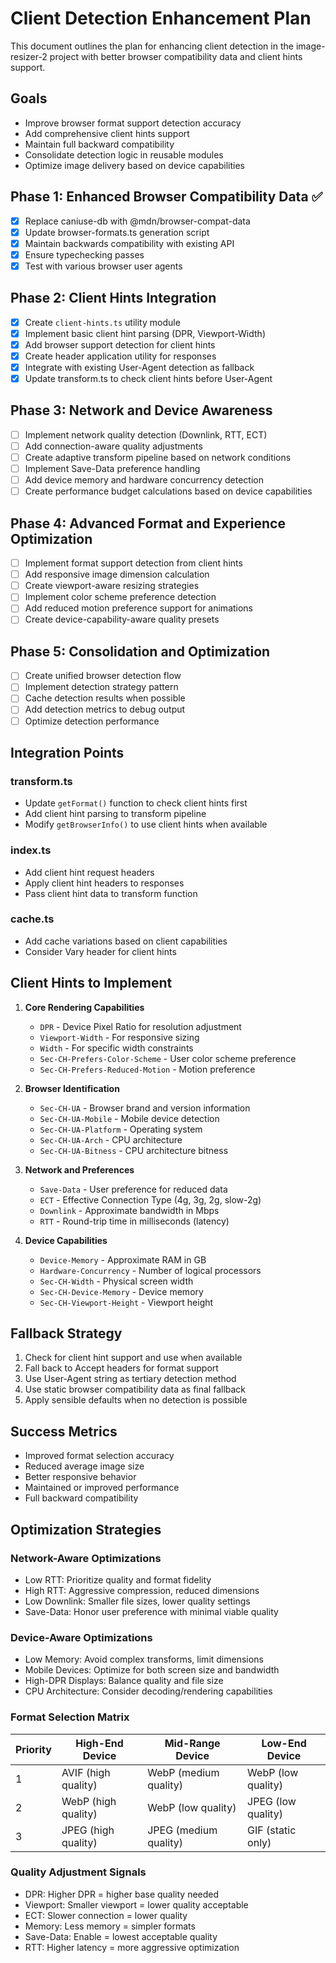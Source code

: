 # Client Detection Enhancement Plan

This document outlines the plan for enhancing client detection in the image-resizer-2 project with better browser compatibility data and client hints support.

## Goals

- Improve browser format support detection accuracy
- Add comprehensive client hints support
- Maintain full backward compatibility
- Consolidate detection logic in reusable modules
- Optimize image delivery based on device capabilities

## Phase 1: Enhanced Browser Compatibility Data ✅

- [x] Replace caniuse-db with @mdn/browser-compat-data 
- [x] Update browser-formats.ts generation script
- [x] Maintain backwards compatibility with existing API
- [x] Ensure typechecking passes
- [x] Test with various browser user agents

## Phase 2: Client Hints Integration

- [x] Create `client-hints.ts` utility module
- [x] Implement basic client hint parsing (DPR, Viewport-Width)
- [x] Add browser support detection for client hints
- [x] Create header application utility for responses
- [x] Integrate with existing User-Agent detection as fallback
- [x] Update transform.ts to check client hints before User-Agent

## Phase 3: Network and Device Awareness

- [ ] Implement network quality detection (Downlink, RTT, ECT)
- [ ] Add connection-aware quality adjustments
- [ ] Create adaptive transform pipeline based on network conditions
- [ ] Implement Save-Data preference handling
- [ ] Add device memory and hardware concurrency detection
- [ ] Create performance budget calculations based on device capabilities

## Phase 4: Advanced Format and Experience Optimization

- [ ] Implement format support detection from client hints
- [ ] Add responsive image dimension calculation
- [ ] Create viewport-aware resizing strategies
- [ ] Implement color scheme preference detection
- [ ] Add reduced motion preference support for animations
- [ ] Create device-capability-aware quality presets

## Phase 5: Consolidation and Optimization

- [ ] Create unified browser detection flow
- [ ] Implement detection strategy pattern
- [ ] Cache detection results when possible 
- [ ] Add detection metrics to debug output
- [ ] Optimize detection performance

## Integration Points

### transform.ts
- Update `getFormat()` function to check client hints first
- Add client hint parsing to transform pipeline
- Modify `getBrowserInfo()` to use client hints when available

### index.ts
- Add client hint request headers
- Apply client hint headers to responses
- Pass client hint data to transform function

### cache.ts
- Add cache variations based on client capabilities
- Consider Vary header for client hints

## Client Hints to Implement

1. **Core Rendering Capabilities**
   - `DPR` - Device Pixel Ratio for resolution adjustment
   - `Viewport-Width` - For responsive sizing
   - `Width` - For specific width constraints
   - `Sec-CH-Prefers-Color-Scheme` - User color scheme preference
   - `Sec-CH-Prefers-Reduced-Motion` - Motion preference

2. **Browser Identification**
   - `Sec-CH-UA` - Browser brand and version information
   - `Sec-CH-UA-Mobile` - Mobile device detection
   - `Sec-CH-UA-Platform` - Operating system
   - `Sec-CH-UA-Arch` - CPU architecture
   - `Sec-CH-UA-Bitness` - CPU architecture bitness

3. **Network and Preferences**
   - `Save-Data` - User preference for reduced data
   - `ECT` - Effective Connection Type (4g, 3g, 2g, slow-2g)
   - `Downlink` - Approximate bandwidth in Mbps
   - `RTT` - Round-trip time in milliseconds (latency)

4. **Device Capabilities**
   - `Device-Memory` - Approximate RAM in GB
   - `Hardware-Concurrency` - Number of logical processors
   - `Sec-CH-Width` - Physical screen width
   - `Sec-CH-Device-Memory` - Device memory
   - `Sec-CH-Viewport-Height` - Viewport height

## Fallback Strategy

1. Check for client hint support and use when available
2. Fall back to Accept headers for format support
3. Use User-Agent string as tertiary detection method
4. Use static browser compatibility data as final fallback
5. Apply sensible defaults when no detection is possible

## Success Metrics

- Improved format selection accuracy
- Reduced average image size
- Better responsive behavior
- Maintained or improved performance
- Full backward compatibility

## Optimization Strategies

### Network-Aware Optimizations
- Low RTT: Prioritize quality and format fidelity
- High RTT: Aggressive compression, reduced dimensions
- Low Downlink: Smaller file sizes, lower quality settings
- Save-Data: Honor user preference with minimal viable quality

### Device-Aware Optimizations
- Low Memory: Avoid complex transforms, limit dimensions
- Mobile Devices: Optimize for both screen size and bandwidth
- High-DPR Displays: Balance quality and file size
- CPU Architecture: Consider decoding/rendering capabilities

### Format Selection Matrix
| Priority | High-End Device | Mid-Range Device | Low-End Device |
|----------|----------------|-----------------|----------------|
| 1 | AVIF (high quality) | WebP (medium quality) | WebP (low quality) |
| 2 | WebP (high quality) | WebP (low quality) | JPEG (low quality) |
| 3 | JPEG (high quality) | JPEG (medium quality) | GIF (static only) |

### Quality Adjustment Signals
- DPR: Higher DPR = higher base quality needed
- Viewport: Smaller viewport = lower quality acceptable
- ECT: Slower connection = lower quality
- Memory: Less memory = simpler formats
- Save-Data: Enable = lowest acceptable quality
- RTT: Higher latency = more aggressive optimization